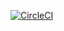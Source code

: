 [![CircleCI](https://circleci.com/gh/rug-ds-lab/circleci-base-image.svg?style=svg)](https://circleci.com/gh/rug-ds-lab/circleci-base-image)